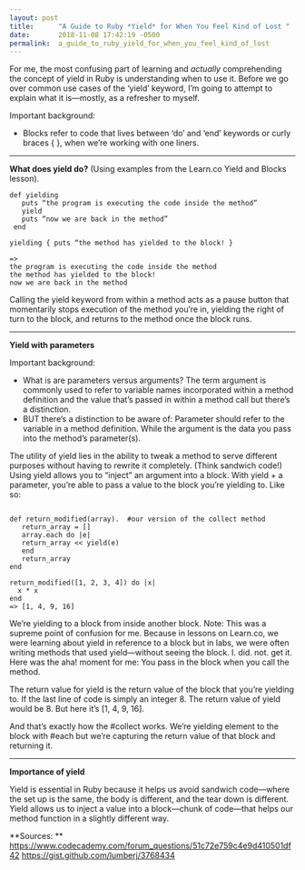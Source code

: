 ```yaml
---
layout: post
title:      "A Guide to Ruby *Yield* for When You Feel Kind of Lost "
date:       2018-11-08 17:42:19 -0500
permalink:  a_guide_to_ruby_yield_for_when_you_feel_kind_of_lost
---
```



For me, the most confusing part of learning and *actually* comprehending the concept of yield in Ruby is understanding when to use it. Before we go over common use cases of the ‘yield’ keyword, I’m going to attempt to explain what it is—mostly, as a refresher to myself. 

Important background:
- Blocks refer to code that lives between ‘do’ and ‘end’ keywords or curly braces { }, when we’re working with one liners. 

<hr>

<b>What does yield do?</b>
(Using examples from the Learn.co Yield and Blocks lesson).

```
def yielding
   puts “the program is executing the code inside the method”
   yield
   puts “now we are back in the method”
 end
 
yielding { puts “the method has yielded to the block! }

=> 
the program is executing the code inside the method
the method has yielded to the block!
now we are back in the method

```
Calling the yield keyword from within a method acts as a pause button that momentarily stops execution of the method you’re in, yielding the right of turn to the block, and returns to the method once the block runs. 

<hr>

<b>Yield with parameters</b>

Important background: 
- What is are parameters versus arguments? The term argument is commonly used to refer to variable names incorporated within a method definition and the value that’s passed in within a method call but there’s a distinction. 
- BUT there’s a distinction to be aware of: Parameter should refer to the variable in a method definition. While the argument is the data you pass into the method’s parameter(s).

The utility of yield lies in the ability to tweak a method to serve different purposes without having to rewrite it completely. (Think sandwich code!) Using yield allows you to “inject” an argument into a block. With yield + a parameter, you’re able to pass a value to the block you’re yielding to. Like so: 

```

def return_modified(array).  #our version of the collect method
   return_array = []
   array.each do |e|
   return_array << yield(e)
   end
   return_array
end

return_modified([1, 2, 3, 4]) do |x| 
  x * x
end
=> [1, 4, 9, 16]

```
       
We’re yielding to a block from inside another block. Note: This was a supreme point of confusion for me. Because in lessons on Learn.co, we were learning about yield in reference to a block but in labs, we were often writing methods that used yield—without seeing the block. I. did. not. get it. Here was the aha! moment for me: You pass in the block when you call the method. 

The return value for yield is the return value of the block that you’re yielding to. If the last line of code is simply an integer 8. The return value of yield would be 8. But here it’s [1, 4, 9, 16]. 

And that’s exactly how the #collect works. We’re yielding element to the block with #each but we’re capturing the return value of that block and returning it. 

<hr>

<b>Importance of yield</b>

Yield is essential in Ruby because it helps us avoid sandwich code—where the set up is the same, the body is different, and the tear down is different. Yield allows us to inject a value into a block—chunk of code—that helps our method function in a slightly different way. 


**Sources: **
https://www.codecademy.com/forum_questions/51c72e759c4e9d410501df42 
https://gist.github.com/lumberj/3768434

